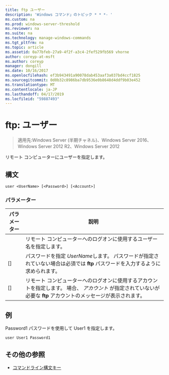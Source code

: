 ```yaml
---
title: ftp ユーザー
description: 'Windows コマンド」のトピック * * *- '
ms.custom: na
ms.prod: windows-server-threshold
ms.reviewer: na
ms.suite: na
ms.technology: manage-windows-commands
ms.tgt_pltfrm: na
ms.topic: article
ms.assetid: 0a77bfeb-27a9-4f2f-a3c4-2fef529fb569 vhorne
author: coreyp-at-msft
ms.author: coreyp
manager: dongill
ms.date: 10/16/2017
ms.openlocfilehash: ef3b943491a90078dab453aaf3a037bd4ccf1825
ms.sourcegitcommit: 0d0b32c8986ba7db9536e0b8648d4ddf9b03e452
ms.translationtype: MT
ms.contentlocale: ja-JP
ms.lasthandoff: 04/17/2019
ms.locfileid: "59887493"
---
```

# <a name="ftp-user"></a>ftp: ユーザー

>適用先:Windows Server (半期チャネル)、Windows Server 2016、Windows Server 2012 R2、Windows Server 2012

リモート コンピューターにユーザーを指定します。   
## <a name="syntax"></a>構文  
```  
user <UserName> [<Password>] [<Account>]  
```  
### <a name="parameters"></a>パラメーター  
|パラメーター|説明|  
|-------|--------|  
|<UserName>|リモート コンピューターへのログオンに使用するユーザー名を指定します。|  
|[<Password>]|パスワードを指定 *UserName*します。 パスワードが指定されていない場合は必須では  **ftp** パスワードを入力するように求められます。|  
|[<Account>]|リモート コンピューターへのログオンに使用するアカウントを指定します。 場合、 *アカウント* が指定されていないが必要な  **ftp** アカウントのメッセージが表示されます。|  
## <a name="BKMK_Examples"></a>例  
Password1 パスワードを使用して User1 を指定します。  
```  
user User1 Password1  
```  
## <a name="additional-references"></a>その他の参照  
-   [コマンドライン構文キー](command-line-syntax-key.md)  
